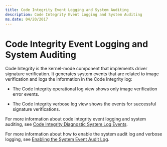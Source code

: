 ```yaml
---
title: Code Integrity Event Logging and System Auditing
description: Code Integrity Event Logging and System Auditing
ms.date: 04/20/2017
---
```


# Code Integrity Event Logging and System Auditing


Code Integrity is the kernel-mode component that implements driver signature verification. It generates system events that are related to image verification and logs the information in the Code Integrity log:

-   The Code Integrity operational log view shows only image verification error events.

-   The Code Integrity verbose log view shows the events for successful signature verifications.

For more information about code integrity event logging and system auditing, see [Code Integrity Diagnostic System Log Events](code-integrity-diagnostic-system-log-events.md).

For more information about how to enable the system audit log and verbose logging, see [Enabling the System Event Audit Log](enabling-the-system-event-audit-log.md).

 

 





